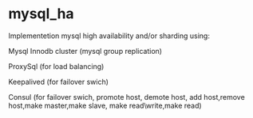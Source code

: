 # mysql_ha

Implementetion mysql high availability and/or sharding using:

Mysql Innodb cluster (mysql group replication)


ProxySql (for load balancing)


Keepalived (for failover swich)


Consul (for failover swich, promote host, demote host, add host,remove host,make master,make slave, make read\write,make read)







